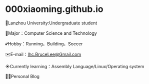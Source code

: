 # 000xiaoming.github.io

🏫Lanzhou University:Undergraduate student

🌻Major：Computer Science and Technology

💕Hobby：Running，Building，Soccer

✉️E-mail：lhc.BruceLee@Gmail.com

☀️Currently learning：Assembly Language/Linux/Operating system

👨‍🎨Personal Blog
